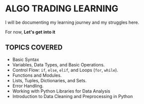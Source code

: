# ALGO TRADING LEARNING

I will be documenting my learning journey and my struggles here.

For now, **Let's get into it**

## TOPICS COVERED

- Basic Syntax
- Variables, Data Types, and Basic Operations.
- Control Flow: `if`, `else`, `elif`, and Loops (`for`, `while`).
- Functions and Modules.
- Lists, Tuples, Dictionaries, and Sets.
- Error Handling.
- Working with Python Libraries for Data Analysis
- Introduction to Data Cleaning and Preprocessing in Python

